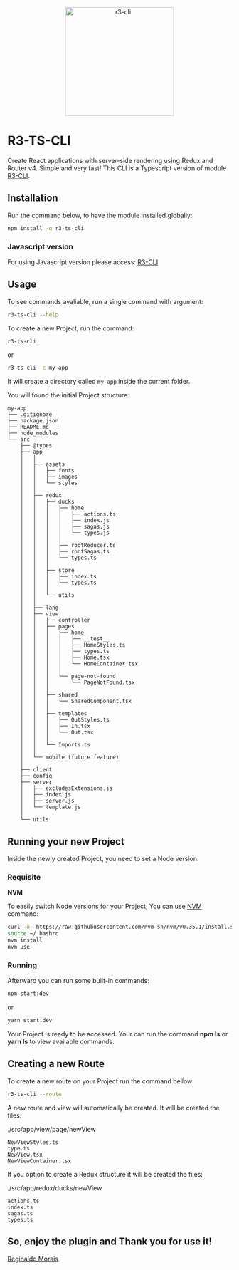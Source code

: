 <p align="center">
  <a href="https://github.com/reginaldoMorais/r3-cli-vscode-snippet">
    <img alt="r3-cli" src="https://i.ibb.co/Z8LwRJT/r3-ts-cli-logo.png" width="244">
  </a>
</p>

# R3-TS-CLI

Create React applications with server-side rendering using Redux and Router v4. Simple and very fast!
This CLI is a Typescript version of module [R3-CLI](https://github.com/reginaldoMorais/r3-cli.git).

## Installation

Run the command below, to have the module installed globally:

```bash
npm install -g r3-ts-cli
```

### Javascript version

For using Javascript version please access: [R3-CLI](https://github.com/reginaldoMorais/r3-cli.git)

## Usage

To see commands avaliable, run a single command with argument:

```bash
r3-ts-cli --help
```

To create a new Project, run the command:

```bash
r3-ts-cli
```

or

```bash
r3-ts-cli -c my-app
```

It will create a directory called `my-app` inside the current folder.

You will found the initial Project structure:

```note
my-app
├── .gitignore
├── package.json
├── README.md
├── node_modules
└── src
    ├── @types
    ├── app
    │   │
    │   ├── assets
    │   │   ├── fonts
    │   │   ├── images
    │   │   └── styles
    │   │
    │   ├── redux
    │   │   ├── ducks
    │   │   │   ├── home
    │   │   │   │   ├── actions.ts
    │   │   │   │   ├── index.js
    │   │   │   │   ├── sagas.js
    │   │   │   │   └── types.js
    │   │   │   │
    │   │   │   ├── rootReducer.ts
    │   │   │   ├── rootSagas.ts
    │   │   │   └── types.ts
    │   │   │
    │   │   ├── store
    │   │   │   ├── index.ts
    │   │   │   └── types.ts
    │   │   │
    │   │   └── utils
    │   │
    │   ├── lang
    │   ├── view
    │   │   ├── controller
    │   │   ├── pages
    │   │   │   ├── home
    │   │   │   │   ├── __test__
    │   │   │   │   ├── HomeStyles.ts
    │   │   │   │   ├── types.ts
    │   │   │   │   ├── Home.tsx
    │   │   │   │   └── HomeContainer.tsx
    │   │   │   │
    │   │   │   └── page-not-found
    │   │   │       └── PageNotFound.tsx
    │   │   │
    │   │   ├── shared
    │   │   │   └── SharedComponent.tsx
    │   │   │
    │   │   ├── templates
    │   │   │   ├── OutStyles.ts
    │   │   │   ├── In.tsx
    │   │   │   └── Out.tsx
    │   │   │
    │   │   └── Imports.ts
    │   │
    │   └── mobile (future feature)
    │
    ├── client
    ├── config
    ├── server
    │   ├── excludesExtensions.js
    │   ├── index.js
    │   ├── server.js
    │   └── template.js
    │
    └── utils
```

## Running your new Project

Inside the newly created Project, you need to set a Node version:

### Requisite

**NVM**

To easily switch Node versions for your Project, You can use [NVM](https://github.com/nvm-sh/nvm) command:

```bash
curl -o- https://raw.githubusercontent.com/nvm-sh/nvm/v0.35.1/install.sh | bash
source ~/.bashrc
nvm install
nvm use
```

### Running

Afterward you can run some built-in commands:

```bash
npm start:dev
```

or

```bash
yarn start:dev
```

Your Project is ready to be accessed. Your can run the command **npm ls** or **yarn ls** to view available commands.

## Creating a new Route

To create a new route on your Project run the command bellow:

```bash
r3-ts-cli --route
```

A new route and view will automatically be created. It will be created the files:

./src/app/view/page/newView

```note
NewViewStyles.ts
type.ts
NewView.tsx
NewViewContainer.tsx
```

If you option to create a Redux structure it will be created the files:

./src/app/redux/ducks/newView

```note
actions.ts
index.ts
sagas.ts
types.ts
```

## So, enjoy the plugin and Thank you for use it!

[Reginaldo Morais](mailto:reginaldo.cmorais@gmail.com)
